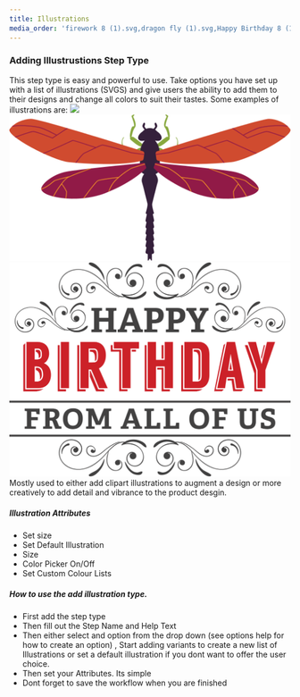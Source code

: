```yaml
---
title: Illustrations
media_order: 'firework 8 (1).svg,dragon fly (1).svg,Happy Birthday 8 (1).svg'
---
```


### Adding Illustrustions Step Type
This step type is easy and powerful to use. Take options you have set up with a list of illustrations (SVGS) and give users the ability to add them to their designs and change all colors to suit their tastes. Some examples of illustrations are: 
![](Happy%20Birthday%208.svg)![](dragon%20fly%20%281%29.svg)![](Happy%20Birthday%208%20%281%29.svg)
Mostly used to either add clipart illustrations to augment a design or more creatively to add detail and vibrance to the product desgin. 

##### Illustration Attributes
- Set size
- Set Default Illustration
- Size
- Color Picker On/Off 
- Set Custom Colour Lists

##### How to use the add illustration type. 
- First add the step type 
- Then fill out the Step Name and Help Text 
- Then either select and option from the drop down (see options help for how to create an option) , Start adding variants to create a new list of Illustrations or set a default illustration if you dont want to offer the user choice. 
- Then set your Attributes. Its simple 
- Dont forget to save the workflow when you are finished 

